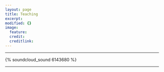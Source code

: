 ```yaml
---
layout: page
title: Teaching
excerpt: 
modified: {} 
image:
  feature: 
  credit: 
  creditlink: 
---
```



---

{% soundcloud_sound 6143680 %}

---



